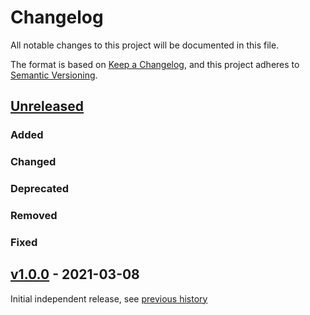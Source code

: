 # Changelog
All notable changes to this project will be documented in this file.

The format is based on [Keep a Changelog](https://keepachangelog.com/en/1.0.0/),
and this project adheres to [Semantic Versioning](https://semver.org/spec/v2.0.0.html).

## [Unreleased]

### Added

### Changed

### Deprecated

### Removed

### Fixed

## [v1.0.0] - 2021-03-08

Initial independent release, see [previous history](https://github.com/radiantearth/stac-spec/commits/v1.0.0-rc.1/extensions/pointcloud)

[Unreleased]: <https://github.com/stac-extensions/pointcloud/compare/v1.0.0...HEAD>
[v1.0.0]: <https://github.com/stac-extensions/pointcloud/tree/v1.0.0>

